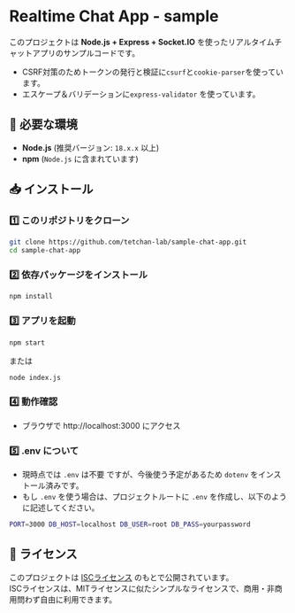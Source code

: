 # Realtime Chat App - sample
このプロジェクトは **Node.js + Express + Socket.IO** を使ったリアルタイムチャットアプリのサンプルコードです。
- CSRF対策のためトークンの発行と検証に`csurf`と`cookie-parser`を使っています。
- エスケープ＆バリデーションに`express-validator` を使っています。

## 📌 必要な環境
- **Node.js** (推奨バージョン: `18.x.x` 以上)
- **npm** (`Node.js` に含まれています)

## 📥 インストール
### 1️⃣ このリポジトリをクローン
```sh
git clone https://github.com/tetchan-lab/sample-chat-app.git
cd sample-chat-app
```
### 2️⃣ 依存パッケージをインストール
```sh
npm install
```
### 3️⃣ アプリを起動
```sh
npm start
```
または  
```sh
node index.js
```
### 4️⃣ 動作確認
- ブラウザで http://localhost:3000 にアクセス
### 5️⃣ .env について
- 現時点では `.env` は不要 ですが、今後使う予定があるため `dotenv` をインストール済みです。
- もし `.env` を使う場合は、プロジェクトルートに `.env` を作成し、以下のように記述してください。
```sh
PORT=3000 DB_HOST=localhost DB_USER=root DB_PASS=yourpassword
```
## 📝 ライセンス
このプロジェクトは [ISCライセンス](https://opensource.org/licenses/ISC) のもとで公開されています。  
ISCライセンスは、MITライセンスに似たシンプルなライセンスで、商用・非商用問わず自由に利用できます。
